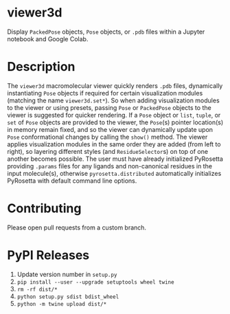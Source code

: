 # viewer3d
Display `PackedPose` objects, `Pose` objects, or `.pdb` files within a Jupyter notebook and Google Colab.

# Description
The `viewer3d` macromolecular viewer quickly renders `.pdb` files, dynamically instantiating `Pose` objects if required for certain visualization modules (matching the name `viewer3d.set*`). So when adding visualization modules to the viewer or using presets, passing `Pose` or `PackedPose` objects to the viewer is suggested for quicker rendering. If a `Pose` object or `list`, `tuple`, or `set` of `Pose` objects are provided to the viewer, the `Pose`(s) pointer location(s) in memory remain fixed, and so the viewer can dynamically update upon `Pose` conformational changes by calling the `show()` method. The viewer applies visualization modules in the same order they are added (from left to right), so layering different styles (and `ResidueSelector`s) on top of one another becomes possible. The user must have already initialized PyRosetta providing `.params` files for any ligands and non-canonical residues in the input molecule(s), otherwise `pyrosetta.distributed` automatically initializes PyRosetta with default command line options.

# Contributing
Please open pull requests from a custom branch.

# PyPI Releases
1. Update version number in `setup.py`
2. `pip install --user --upgrade setuptools wheel twine`
3. `rm -rf dist/*`
4. `python setup.py sdist bdist_wheel`
5. `python -m twine upload dist/*`
